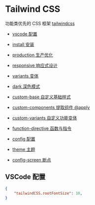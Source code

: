# Tailwind CSS

功能类优先的 CSS 框架 [tailwindcss](https://www.tailwindcss.cn/)

- [vscode 配置](./docs/vscode.md)

- [install 安装](./docs/install.md)

- [production 生产优化](./docs/production.md)

- [responsive 响应式设计](./docs/responsive.md)

- [variants 变体](./docs/variants.md)

- [dark 深色模式](./docs/dark.md)

- [custom-base 自定义基础样式](./docs/custom-base.md)

- [custom-components 提取组件 @apply](./docs/custom-components.md)

- [custom-variants 自定义功能变体](./docs/custom-variants.md)

- [function-directive 函数与指令](./docs/function-directive.md)

- [config 配置](./docs/config.md)

- [theme 主题](./docs/theme.md)

- [config-screen 断点](./docs/config-screen.md)

## VSCode 配置

```json
{
    "tailwindCSS.rootFontSize": 10,
}
```
